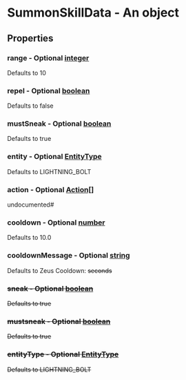 

# SummonSkillData - An object



## Properties



### range - Optional [integer](integer)



Defaults to 10



### repel - Optional [boolean](boolean)



Defaults to false



### mustSneak - Optional [boolean](boolean)



Defaults to true



### entity - Optional [EntityType](EntityType)



Defaults to LIGHTNING_BOLT



### action - Optional [Action[]](Action[])



undocumented#



### cooldown - Optional [number](number)



Defaults to 10.0



### cooldownMessage - Optional [string](string)



Defaults to <yellow><bold>Zeus <white>Cooldown: <s> seconds



### sneak - Optional [boolean](boolean)



Defaults to true



### mustsneak - Optional [boolean](boolean)



Defaults to true



### entityType - Optional [EntityType](EntityType)



Defaults to LIGHTNING_BOLT

